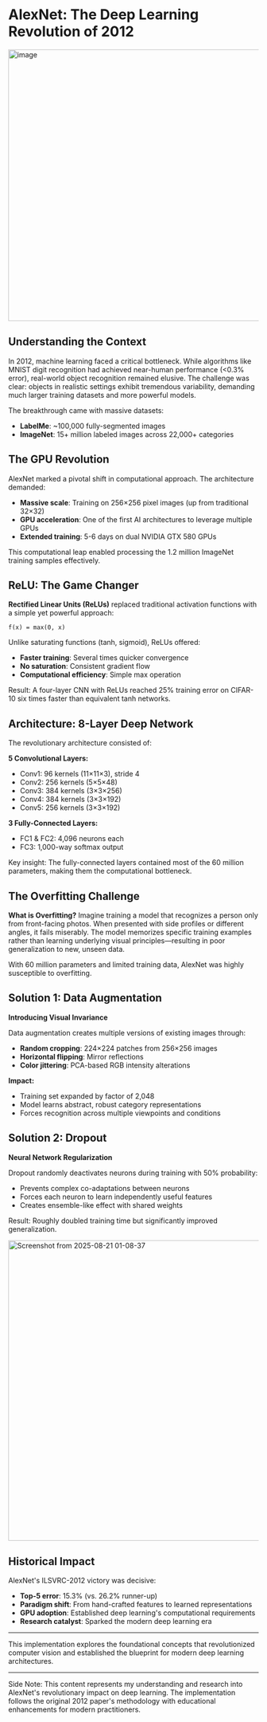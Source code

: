 # AlexNet: The Deep Learning Revolution of 2012
<img width="1475" height="545" alt="image" src="https://github.com/user-attachments/assets/0f1218fb-fdc2-4183-82aa-d1e95999e789" />

## Understanding the Context

In 2012, machine learning faced a critical bottleneck. While algorithms like MNIST digit recognition had achieved near-human performance (<0.3% error), real-world object recognition remained elusive. The challenge was clear: objects in realistic settings exhibit tremendous variability, demanding much larger training datasets and more powerful models.
 
The breakthrough came with massive datasets:
- **LabelMe**: ~100,000 fully-segmented images
- **ImageNet**: 15+ million labeled images across 22,000+ categories

## The GPU Revolution

AlexNet marked a pivotal shift in computational approach. The architecture demanded:
- **Massive scale**: Training on 256×256 pixel images (up from traditional 32×32)
- **GPU acceleration**: One of the first AI architectures to leverage multiple GPUs
- **Extended training**: 5-6 days on dual NVIDIA GTX 580 GPUs

This computational leap enabled processing the 1.2 million ImageNet training samples effectively.

## ReLU: The Game Changer

**Rectified Linear Units (ReLUs)** replaced traditional activation functions with a simple yet powerful approach:

```
f(x) = max(0, x)
```
  
Unlike saturating functions (tanh, sigmoid), ReLUs offered:
- **Faster training**: Several times quicker convergence
- **No saturation**: Consistent gradient flow
- **Computational efficiency**: Simple max operation

Result: A four-layer CNN with ReLUs reached 25% training error on CIFAR-10 six times faster than equivalent tanh networks.

## Architecture: 8-Layer Deep Network 

The revolutionary architecture consisted of:

**5 Convolutional Layers:**
- Conv1: 96 kernels (11×11×3), stride 4
- Conv2: 256 kernels (5×5×48)
- Conv3: 384 kernels (3×3×256)
- Conv4: 384 kernels (3×3×192) 
- Conv5: 256 kernels (3×3×192)

**3 Fully-Connected Layers:**
- FC1 & FC2: 4,096 neurons each
- FC3: 1,000-way softmax output

Key insight: The fully-connected layers contained most of the 60 million parameters, making them the computational bottleneck.

## The Overfitting Challenge

**What is Overfitting?**
Imagine training a model that recognizes a person only from front-facing photos. When presented with side profiles or different angles, it fails miserably. The model memorizes specific training examples rather than learning underlying visual principles—resulting in poor generalization to new, unseen data.

With 60 million parameters and limited training data, AlexNet was highly susceptible to overfitting.

## Solution 1: Data Augmentation

**Introducing Visual Invariance**

Data augmentation creates multiple versions of existing images through:
- **Random cropping**: 224×224 patches from 256×256 images
- **Horizontal flipping**: Mirror reflections
- **Color jittering**: PCA-based RGB intensity alterations

**Impact:**
- Training set expanded by factor of 2,048
- Model learns abstract, robust category representations
- Forces recognition across multiple viewpoints and conditions

## Solution 2: Dropout

**Neural Network Regularization**

Dropout randomly deactivates neurons during training with 50% probability:
- Prevents complex co-adaptations between neurons
- Forces each neuron to learn independently useful features
- Creates ensemble-like effect with shared weights

Result: Roughly doubled training time but significantly improved generalization.

<img width="890" height="603" alt="Screenshot from 2025-08-21 01-08-37" src="https://github.com/user-attachments/assets/e472e35f-2134-4612-9e62-32300cbe1823" />

## Historical Impact

AlexNet's ILSVRC-2012 victory was decisive:
- **Top-5 error**: 15.3% (vs. 26.2% runner-up)
- **Paradigm shift**: From hand-crafted features to learned representations  
- **GPU adoption**: Established deep learning's computational requirements
- **Research catalyst**: Sparked the modern deep learning era

---

This implementation explores the foundational concepts that revolutionized computer vision and established the blueprint for modern deep learning architectures.

---

Side Note: This content represents my understanding and research into AlexNet's revolutionary impact on deep learning. The implementation follows the original 2012 paper's methodology with educational enhancements for modern practitioners.
